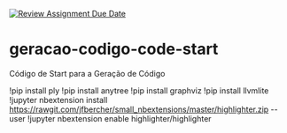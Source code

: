 [![Review Assignment Due Date](https://classroom.github.com/assets/deadline-readme-button-22041afd0340ce965d47ae6ef1cefeee28c7c493a6346c4f15d667ab976d596c.svg)](https://classroom.github.com/a/_HEgZeV9)
# geracao-codigo-code-start
Código de Start para a Geração de Código





!pip install ply
!pip install anytree
!pip install graphviz
!pip install llvmlite
!jupyter nbextension install https://rawgit.com/jfbercher/small_nbextensions/master/highlighter.zip  --user
!jupyter nbextension enable highlighter/highlighter

